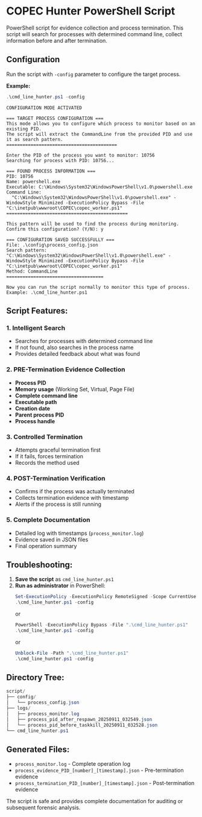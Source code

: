 # COPEC Hunter PowerShell Script

PowerShell script for evidence collection and process termination. This script will search for processes with determined command line, collect information before and after termination.

## Configuration

Run the script with `-config` parameter to configure the target process.

**Example:** 
```powershell
.\cmd_line_hunter.ps1 -config
```
```shell-session
CONFIGURATION MODE ACTIVATED

=== TARGET PROCESS CONFIGURATION ===
This mode allows you to configure which process to monitor based on an existing PID.
The script will extract the CommandLine from the provided PID and use it as search pattern.
=========================================

Enter the PID of the process you want to monitor: 10756
Searching for process with PID: 10756...

=== FOUND PROCESS INFORMATION ===
PID: 10756
Name: powershell.exe
Executable: C:\Windows\System32\WindowsPowerShell\v1.0\powershell.exe
Command Line:
  "C:\Windows\System32\WindowsPowerShell\v1.0\powershell.exe" -WindowStyle Minimized -ExecutionPolicy Bypass -File "C:\inetpub\wwwroot\COPEC\copec_worker.ps1"
=============================================

This pattern will be used to find the process during monitoring.
Confirm this configuration? (Y/N): y

=== CONFIGURATION SAVED SUCCESSFULLY ===
File: .\config\process_config.json
Search pattern: "C:\Windows\System32\WindowsPowerShell\v1.0\powershell.exe" -WindowStyle Minimized -ExecutionPolicy Bypass -File "C:\inetpub\wwwroot\COPEC\copec_worker.ps1"
Method: CommandLine
====================================

Now you can run the script normally to monitor this type of process.
Example: .\cmd_line_hunter.ps1

```



## **Script Features:**

### **1. Intelligent Search**
- Searches for processes with determined command line
- If not found, also searches in the process name
- Provides detailed feedback about what was found

### **2. PRE-Termination Evidence Collection**
- **Process PID**
- **Memory usage** (Working Set, Virtual, Page File)
- **Complete command line**
- **Executable path**
- **Creation date**
- **Parent process PID**
- **Process handle**

### **3. Controlled Termination**
- Attempts graceful termination first
- If it fails, forces termination
- Records the method used

### **4. POST-Termination Verification**
- Confirms if the process was actually terminated
- Collects termination evidence with timestamp
- Alerts if the process is still running

### **5. Complete Documentation**
- Detailed log with timestamps (`process_monitor.log`)
- Evidence saved in JSON files
- Final operation summary

## **Troubleshooting:**

1. **Save the script** as `cmd_line_hunter.ps1`
2. **Run as administrator** in PowerShell:
   ```powershell
   Set-ExecutionPolicy -ExecutionPolicy RemoteSigned -Scope CurrentUser
   .\cmd_line_hunter.ps1 -config
   ```
   or
   ```powershell
   PowerShell -ExecutionPolicy Bypass -File ".\cmd_line_hunter.ps1"
   .\cmd_line_hunter.ps1 -config
   ```
   or
   ```powershell
   Unblock-File -Path ".\cmd_line_hunter.ps1"
   .\cmd_line_hunter.ps1 -config
   ```
## **Directory Tree:**
```powershell
script/
├── config/
│   └── process_config.json
├── logs/
│   ├── process_monitor.log
│   ├── process_pid_after_respawn_20250911_032549.json
│   └── process_pid_before_taskkill_20250911_032528.json
└── cmd_line_hunter.ps1
```

## **Generated Files:**
- `process_monitor.log` - Complete operation log
- `process_evidence_PID_[number]_[timestamp].json` - Pre-termination evidence
- `process_termination_PID_[number]_[timestamp].json` - Post-termination evidence

The script is safe and provides complete documentation for auditing or subsequent forensic analysis.
